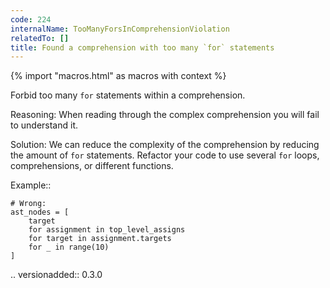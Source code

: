 ```yaml
---
code: 224
internalName: TooManyForsInComprehensionViolation
relatedTo: []
title: Found a comprehension with too many `for` statements
---
```


{% import "macros.html" as macros with context %}

Forbid too many `for` statements within a comprehension.

Reasoning: When reading through the complex comprehension you will fail
to understand it.

Solution: We can reduce the complexity of the comprehension by reducing
the amount of `for` statements. Refactor your code to use several `for`
loops, comprehensions, or different functions.

Example::

    # Wrong:
    ast_nodes = [
        target
        for assignment in top_level_assigns
        for target in assignment.targets
        for _ in range(10)
    ]

.. versionadded:: 0.3.0